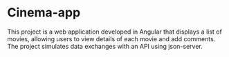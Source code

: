 # Cinema-app
This project is a web application developed in Angular that displays a list of movies, allowing users to view details of each movie and add comments.  The project simulates data exchanges with an API using json-server.
